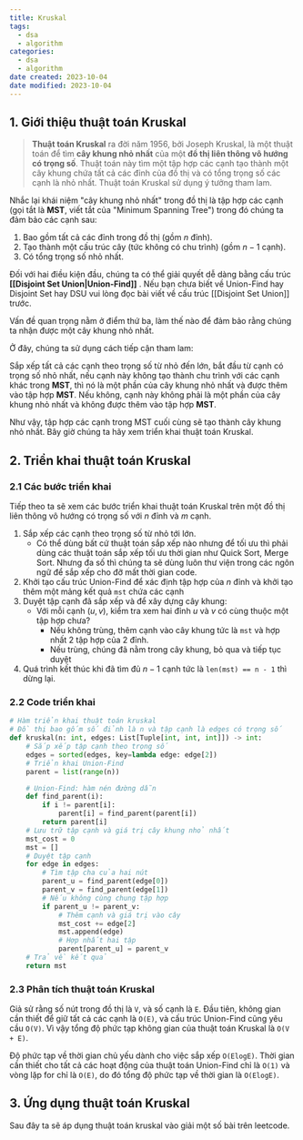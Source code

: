 ```yaml
---
title: Kruskal
tags:
  - dsa
  - algorithm
categories:
  - dsa
  - algorithm
date created: 2023-10-04
date modified: 2023-10-04
---
```


## 1. Giới thiệu thuật toán Kruskal

> **Thuật toán Kruskal** ra đời năm 1956, bởi Joseph Kruskal, là một thuật toán để tìm **cây khung nhỏ nhất** của một **đồ thị liên thông vô hướng có trọng số**. Thuật toán này tìm một tập hợp các cạnh tạo thành một cây khung chứa tất cả các đỉnh của đồ thị và có tổng trọng số các cạnh là nhỏ nhất. Thuật toán Kruskal sử dụng ý tưởng tham lam.

Nhắc lại khái niệm "cây khung nhỏ nhất" trong đồ thị là tập hợp các cạnh (gọi tắt là **MST**, viết tắt của "Minimum Spanning Tree") trong đó chúng ta đảm bảo các cạnh sau:

1. Bao gồm tất cả các đỉnh trong đồ thị (gồm $n$ đỉnh).
2. Tạo thành một cấu trúc cây (tức không có chu trình) (gồm $n - 1$ cạnh).
3. Có tổng trọng số nhỏ nhất.

Đối với hai điều kiện đầu, chúng ta có thể giải quyết dễ dàng bằng cấu trúc **[[Disjoint Set Union|Union-Find]]** . Nếu bạn chưa biết về Union-Find hay Disjoint Set hay DSU vui lòng đọc bài viết về cấu trúc [[Disjoint Set Union]] trước.  

Vấn đề quan trọng nằm ở điểm thứ ba, làm thế nào để đảm bảo rằng chúng ta nhận được một cây khung nhỏ nhất.

Ở đây, chúng ta sử dụng cách tiếp cận tham lam:

Sắp xếp tất cả các cạnh theo trọng số từ nhỏ đến lớn, bắt đầu từ cạnh có trọng số nhỏ nhất, nếu cạnh này không tạo thành chu trình với các cạnh khác trong **MST**, thì nó là một phần của cây khung nhỏ nhất và được thêm vào tập hợp **MST**. Nếu không, cạnh này không phải là một phần của cây khung nhỏ nhất và không được thêm vào tập hợp **MST**.

Như vậy, tập hợp các cạnh trong MST cuối cùng sẽ tạo thành cây khung nhỏ nhất. Bây giờ chúng ta hãy xem triển khai thuật toán Kruskal.

## 2. Triển khai thuật toán Kruskal

### 2.1 Các bước triển khai

Tiếp theo ta sẽ xem các bước triển khai thuật toán Kruskal trên một đồ thị liên thông vô hướng có trọng số với $n$ đỉnh và $m$ cạnh.

1. Sắp xếp các cạnh theo trọng số từ nhỏ tới lớn.
	- Có thể dùng bất cứ thuật toán sắp xếp nào nhưng để tối ưu thì phải dùng các thuật toán sắp xếp tối ưu thời gian như Quick Sort, Merge Sort. Nhưng đa số thì chúng ta sẽ dùng luôn thư viện trong các ngôn ngữ để sắp xếp cho đỡ mất thời gian code.
2. Khởi tạo cấu trúc Union-Find để xác định tập hợp của $n$ đỉnh và khởi tạo thêm một mảng kết quả `mst` chứa các cạnh
3. Duyệt tập cạnh đã sắp xếp và để xây dựng cây khung:
	- Với mỗi cạnh $(u, v)$, kiểm tra xem hai đỉnh $u$ và $v$ có cùng thuộc một tập hợp chưa?
		- Nếu không trùng, thêm cạnh vào cây khung tức là `mst` và hợp nhất 2 tập hợp của 2 đỉnh.
		- Nếu trùng, chúng đã nằm trong cây khung, bỏ qua và tiếp tục duyệt
4. Quá trình kết thúc khi đã tìm đủ $n - 1$ cạnh tức là `len(mst) == n - 1` thì dừng lại.

### 2.2 Code triển khai

```python
# Hàm triển khai thuật toán kruskal
# Đồ thị bao gốm số đỉnh là n và tập cạnh là edges có trọng số
def kruskal(n: int, edges: List[Tuple[int, int, int]]) -> int:
    # Sắp xếp tập cạnh theo trọng số
    edges = sorted(edges, key=lambda edge: edge[2])
    # Triển khai Union-Find
    parent = list(range(n))

    # Union-Find: hàm nén đường dẫn
    def find_parent(i):
        if i != parent[i]:
            parent[i] = find_parent(parent[i])
        return parent[i]
    # Lưu trữ tập cạnh và giá trị cây khung nhỏ nhất
    mst_cost = 0
    mst = []
    # Duyệt tập cạnh
    for edge in edges:
        # Tìm tập cha của hai nút
        parent_u = find_parent(edge[0])
        parent_v = find_parent(edge[1])
        # Nếu không cùng chung tập hợp
        if parent_u != parent_v:
            # Thêm cạnh và giá trị vào cây 
            mst_cost += edge[2]
            mst.append(edge)
            # Hợp nhất hai tập
            parent[parent_u] = parent_v
    # Trả về kết quả 
    return mst
```

### 2.3 Phân tích thuật toán Kruskal

Giả sử rằng số nút trong đồ thị là `V`, và số cạnh là `E`. Đầu tiên, không gian cần thiết để giữ tất cả các cạnh là `O(E)`, và cấu trúc Union-Find cũng yêu cầu `O(V)`. Vì vậy tổng độ phức tạp không gian của thuật toán Kruskal là `O(V + E)`.

Độ phức tạp về thời gian chủ yếu dành cho việc sắp xếp `O(ElogE)`. Thời gian cần thiết cho tất cả các hoạt động của thuật toán Union-Find chỉ là `O(1)` và vòng lặp for chỉ là `O(E)`, do đó tổng độ phức tạp về thời gian là `O(ElogE)`.

## 3. Ứng dụng thuật toán Kruskal

Sau đây ta sẽ áp dụng thuật toán kruskal vào giải một số bài trên leetcode.
